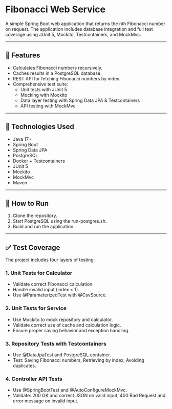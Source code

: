 # Fibonacci Web Service

A simple Spring Boot web application that returns the nth Fibonacci number on request. The application includes database integration and full test coverage using JUnit 5, Mockito, Testcontainers, and MockMvc.

---
## 📌 Features

- Calculates Fibonacci numbers recursively.
- Caches results in a PostgreSQL database.
- REST API for fetching Fibonacci numbers by index.
- Comprehensive test suite:
    - Unit tests with JUnit 5
    - Mocking with Mockito
    - Data layer testing with Spring Data JPA & Testcontainers
    - API testing with MockMvc
---
## 🔧 Technologies Used

- Java 17+
- Spring Boot
- Spring Data JPA
- PostgreSQL
- Docker + Testcontainers
- JUnit 5
- Mockito
- MockMvc
- Maven
---
## 🚀 How to Run

1. Clone the repository.
2. Start PostgreSQL using the run-postgres.sh.
3. Build and run the application.
---
## ✅ Test Coverage
The project includes four layers of testing:

### 1. Unit Tests for Calculator
- Validate correct Fibonacci calculation.
- Handle invalid input (index < 1). 
- Use @ParameterizedTest with @CsvSource.

### 2. Unit Tests for Service
- Use Mockito to mock repository and calculator. 
- Validate correct use of cache and calculation logic. 
- Ensure proper saving behavior and exception handling.

### 3. Repository Tests with Testcontainers
- Use @DataJpaTest and PostgreSQL container. 
- Test: Saving Fibonacci numbers, Retrieving by index, Avoiding duplicates.

### 4. Controller API Tests
- Use @SpringBootTest and @AutoConfigureMockMvc. 
- Validate: 200 OK and correct JSON on valid input, 400 Bad Request and error message on invalid input.
